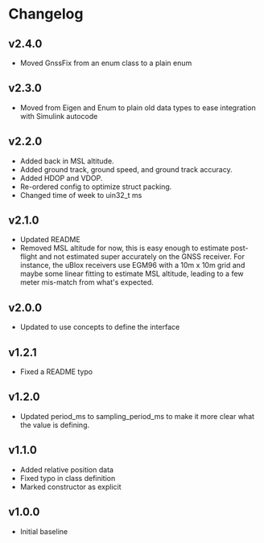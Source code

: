# Changelog

## v2.4.0
- Moved GnssFix from an enum class to a plain enum

## v2.3.0
- Moved from Eigen and Enum to plain old data types to ease integration with Simulink autocode

## v2.2.0
- Added back in MSL altitude.
- Added ground track, ground speed, and ground track accuracy.
- Added HDOP and VDOP.
- Re-ordered config to optimize struct packing.
- Changed time of week to uin32_t ms

## v2.1.0
- Updated README
- Removed MSL altitude for now, this is easy enough to estimate post-flight and not estimated super accurately on the GNSS receiver. For instance, the uBlox receivers use EGM96 with a 10m x 10m grid and maybe some linear fitting to estimate MSL altitude, leading to a few meter mis-match from what's expected.

## v2.0.0
- Updated to use concepts to define the interface

## v1.2.1
- Fixed a README typo

## v1.2.0
- Updated period_ms to sampling_period_ms to make it more clear what the value is defining.

## v1.1.0
- Added relative position data
- Fixed typo in class definition
- Marked constructor as explicit

## v1.0.0
- Initial baseline
